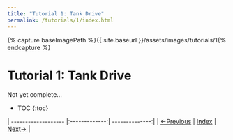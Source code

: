 ```yaml
---
title: "Tutorial 1: Tank Drive"
permalink: /tutorials/1/index.html
---
```

[PREV]: {{site.baseurl}}/tutorials/0/index.html
[HOME]: {{site.baseurl}}/index.html
[NEXT]: {{site.baseurl}}/tutorials/2/index.html

{% capture baseImagePath %}{{ site.baseurl }}/assets/images/tutorials/1{% endcapture %}

# Tutorial 1: Tank Drive

Not yet complete...

* TOC
{:toc}

| ------------------- |:-------------:| --------------:|
| [<-Previous][PREV]  | [Index][HOME] | [Next->][NEXT] |
